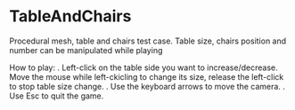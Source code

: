 # TableAndChairs

Procedural mesh, table and chairs test case. Table size, chairs position and number can be manipulated while playing

How to play:
  . Left-click on the table side you want to increase/decrease. Move the mouse while left-ckicling to change its size, release the left-click to stop table size change.
  . Use the keyboard arrows to move the camera.
  . Use Esc to quit the game.
